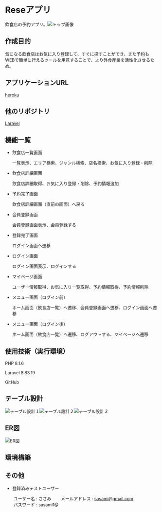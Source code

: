 # Reseアプリ

飲食店の予約アプリ。![トップ画像](https://user-images.githubusercontent.com/103088168/186350448-115905be-0c7c-4811-be12-77111b383b3e.png)

## 作成目的
気になる飲食店はお気に入り登録して、すぐに探すことができ、また予約もWEBで簡単に行えるツールを用意することで、より外食産業を活性化させるため。

## アプリケーションURL
[heroku](https://pacific-badlands-07048.herokuapp.com/)

## 他のリポジトリ
[Laravel](https://github.com/kaoriii7/reseapp.git)

## 機能一覧
- 飲食店一覧画面

    一覧表示、エリア検索、ジャンル検索、店名検索、お気に入り登録・削除

- 飲食店詳細画面

    飲食店詳細取得、お気に入り登録・削除、予約情報追加

- 予約完了画面

    飲食店詳細画面（直前の画面）へ戻る

- 会員登録画面

    会員登録画面表示、会員登録する

- 登録完了画面

    ログイン画面へ遷移

- ログイン画面

    ログイン画面表示、ログインする

- マイページ画面

    ユーザー情報取得、お気に入り一覧取得、予約情報取得、予約情報削除

- メニュー画面（ログイン前）

    ホーム画面（飲食店一覧）へ遷移、会員登録画面へ遷移、ログイン画面へ遷移

- メニュー画面（ログイン後）

    ホーム画面（飲食店一覧）へ遷移、ログアウトする、マイページへ遷移

## 使用技術（実行環境）
PHP 8.1.6

Laravel 8.83.19

GitHub

## テーブル設計
![テーブル設計１](https://user-images.githubusercontent.com/103088168/186350633-33410410-4f39-4ab1-9ce8-23d8ba9227ea.png)![テーブル設計２](https://user-images.githubusercontent.com/103088168/186350643-3f0542c9-fd33-48f6-95bb-6019dc9831d9.png)![テーブル設計３](https://user-images.githubusercontent.com/103088168/186350651-7a859ebd-96f0-4173-b817-fc5c9d0146ad.png)

## ER図
![ER図](https://user-images.githubusercontent.com/103088168/187028852-e9cdcb60-1343-4d85-b86b-7773b702d7a6.png)

## 環境構築

## その他
- 登録済みテストユーザー

　　ユーザー名 :  ささみ
　　メールアドレス : sasami@gmail.com    
　　パスワード : sasami1@
